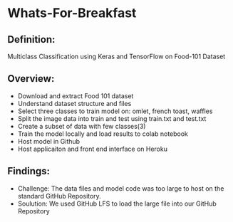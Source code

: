 # Whats-For-Breakfast

Definition: 
---
Multiclass Classification using Keras and TensorFlow on Food-101 Dataset

Overview:
---
  * Download and extract Food 101 dataset
  * Understand dataset structure and files
  * Select three classes to train model on: omlet, french toast, waffles
  * Split the image data into train and test using train.txt and test.txt
  * Create a subset of data with few classes(3)
  * Train the model locally and load results to colab notebook
  * Host model in Github
  * Host applicaiton and front end interface on Heroku
  
 Findings: 
 ---
   * Challenge: The data files and model code was too large to host on the standard GitHub Repository. 
   * Soulution: We used GitHub LFS to load the large file into our GitHub Repository
